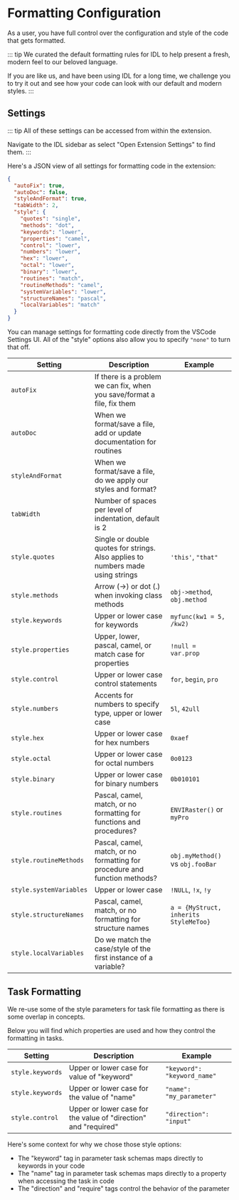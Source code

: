 # Formatting Configuration

As a user, you have full control over the configuration and style of the code that gets formatted.

::: tip
We curated the default formatting rules for IDL to help present a fresh, modern feel to our beloved language.

If you are like us, and have been using IDL for a long time, we challenge you to try it out and see how your code can look with our default and modern styles.
:::

## Settings

::: tip
All of these settings can be accessed from within the extension.

Navigate to the IDL sidebar as select "Open Extension Settings" to find them.
:::

Here's a JSON view of all settings for formatting code in the extension:

```json
{
  "autoFix": true,
  "autoDoc": false,
  "styleAndFormat": true,
  "tabWidth": 2,
  "style": {
    "quotes": "single",
    "methods": "dot",
    "keywords": "lower",
    "properties": "camel",
    "control": "lower",
    "numbers": "lower",
    "hex": "lower",
    "octal": "lower",
    "binary": "lower",
    "routines": "match",
    "routineMethods": "camel",
    "systemVariables": "lower",
    "structureNames": "pascal",
    "localVariables": "match"
  }
}
```

You can manage settings for formatting code directly from the VSCode Settings UI. All of the "style" options also allow you to specify `"none"` to turn that off.

| Setting                 | Description                                                                     | Example                               |
| ----------------------- | ------------------------------------------------------------------------------- | ------------------------------------- |
| `autoFix`               | If there is a problem we can fix, when you save/format a file, fix them         |                                       |
| `autoDoc`               | When we format/save a file, add or update documentation for routines            |                                       |
| `styleAndFormat`        | When we format/save a file, do we apply our styles and format?                  |                                       |
| `tabWidth`              | Number of spaces per level of indentation, default is 2                         |                                       |
| `style.quotes `         | Single or double quotes for strings. Also applies to numbers made using strings | `'this'`, `"that"`                    |
| `style.methods`         | Arrow (->) or dot (.) when invoking class methods                               | `obj->method`, `obj.method`           |
| `style.keywords`        | Upper or lower case for keywords                                                | `myfunc(kw1 = 5, /kw2)`               |
| `style.properties`      | Upper, lower, pascal, camel, or match case for properties                       | `!null = var.prop`                    |
| `style.control`         | Upper or lower case control statements                                          | `for`, `begin`, `pro`                 |
| `style.numbers`         | Accents for numbers to specify type, upper or lower case                        | `5l`, `42ull`                         |
| `style.hex`             | Upper or lower case for hex numbers                                             | `0xaef`                               |
| `style.octal`           | Upper or lower case for octal numbers                                           | `0o0123`                              |
| `style.binary`          | Upper or lower case for binary numbers                                          | `0b010101`                            |
| `style.routines`        | Pascal, camel, match, or no formatting for functions and procedures?            | `ENVIRaster()` or `myPro`             |
| `style.routineMethods`  | Pascal, camel, match, or no formatting for procedure and function methods?      | `obj.myMethod()` vs `obj.fooBar`      |
| `style.systemVariables` | Upper or lower case                                                             | `!NULL`, `!x`, `!y`                   |
| `style.structureNames`  | Pascal, camel, match, or no formatting for structure names                      | `a = {MyStruct, inherits StyleMeToo}` |
| `style.localVariables`  | Do we match the case/style of the first instance of a variable?                 |                                       |

## Task Formatting

We re-use some of the style parameters for task file formatting as there is some overlap in concepts.

Below you will find which properties are used and how they control the formatting in tasks.

| Setting          | Description                                                     | Example                     |
| ---------------- | --------------------------------------------------------------- | --------------------------- |
| `style.keywords` | Upper or lower case for value of "keyword"                      | `"keyword": "keyword_name"` |
| `style.keywords` | Upper or lower case for the value of "name"                     | `"name": "my_parameter"`    |
| `style.control`  | Upper or lower case for the value of "direction" and "required" | `"direction": "input"`      |

Here's some context for why we chose those style options:

- The "keyword" tag in parameter task schemas maps directly to keywords in your code
- The "name" tag in parameter task schemas maps directly to a property when accessing the task in code
- The "direction" and "require" tags control the behavior of the parameter
